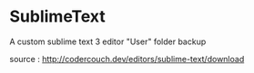 # SublimeText
A custom sublime text 3 editor "User" folder backup

source : http://codercouch.dev/editors/sublime-text/download
